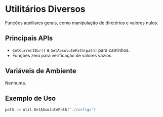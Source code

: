 # Utilitários Diversos

Funções auxiliares gerais, como manipulação de diretórios e valores nulos.

## Principais APIs
- `GetCurrentDir()` e `GetAbsolutePath(path)` para caminhos.
- Funções zero para verificação de valores vazios.

## Variáveis de Ambiente
Nenhuma.

## Exemplo de Uso
```go
path := util.GetAbsolutePath("./configs")
```
